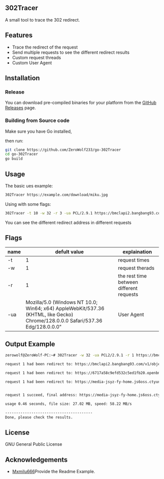 ## 302Tracer

A small tool to trace the 302 redirect.

## Features

 - Trace the redirect of the request
 - Send multiple requests to see the different redirect results
 - Custom request threads
 - Custom User Agent

## Installation

### Release

You can download pre-compiled binaries for your platform from the [GitHub Releases](https://github.com/ZeroWolf233/go-302Tracer/releases) page.

### Building from Source code

Make sure you have Go installed,

then run:

```bash
git clone https://github.com/ZeroWolf233/go-302Tracer
cd go-302Tracer
go build
```

## Usage

The basic ues example:

```bash
302Tracer https://example.com/download/miku.jpg
```

Using with some flags:
```bash
302Tracer -t 10 -w 32 -r 3 -ua PCL/2.9.1 https://bmclapi2.bangbang93.com/version/1.21.4/client
```

You can see the different redirect address in different requests

## Flags
| name | defult value | explaination |
|------|--------------|--------------|
| -t   | 1            | request times |
| -w   | 1            | request therads|
| -r   | 1            | the rest time between different requests|
| -ua  | Mozilla/5.0 (Windows NT 10.0; Win64; x64) AppleWebKit/537.36 (KHTML, like Gecko) Chrome/128.0.0.0 Safari/537.36 Edg/128.0.0.0" | User Agent

## Output Example

```bash
zerowolf@ZeroWolf-PC:~# 302Tracer -w 32 -ua PCL2/2.9.1 -r 1 https://bmclapi2.bangbang93.com/version/1.21.4/client 

request 1 had been redirect to: https://bmclapi2.bangbang93.com/v1/objects/a7e5a6024bfd3cd614625aa05629adf760020304/client.jar

request 1 had been redirect to: https://6717a58c9efd532c5ed1fb20.openbmclapi.933.moe:30003/download/a7e5a6024bfd3cd614625aa05629adf760020304?name=client.jar&s=NzD-z1d8KUPR38y4K1JDUbK1EEs&e=m8d6knf0

request 1 had been redirect to: https://media-jsyz-fy-home.js6oss.ctyunxs.cn/FAMILYCLOUD/a089c955-64a7-4c09-bb7c-65795a872eb8?x-amz-CLIENTTYPEIN=PC&AWSAccessKeyId=0Lg7dAq3ZfHvePP8DKEU&x-amz-limitrate=51200&x-amz-UID=462299132&x-amz-APPID=93005&response-content-disposition=attachment%3Bfilename%3D%22a7e5a6024bfd3cd614625aa05629adf760020304%22%3Bfilename*%3DUTF-8%27%27a7e5a6024bfd3cd614625aa05629adf760020304&x-amz-OPERID=108208554&x-amz-CLIENTNETWORK=UNKNOWN&x-amz-CLOUDTYPEIN=FAMILY&Signature=sJs5j3ODRyuErcHdQsOz%2BkC16dA%3D&Expires=1742232901&x-amz-FSIZE=28335587&x-amz-UFID=325461175865163957


request 1 succeed, final address: https://media-jsyz-fy-home.js6oss.ctyunxs.cn/FAMILYCLOUD/a089c955-64a7-4c09-bb7c-65795a872eb8?x-amz-CLIENTTYPEIN=PC&AWSAccessKeyId=0Lg7dAq3ZfHvePP8DKEU&x-amz-limitrate=51200&x-amz-UID=462299132&x-amz-APPID=93005&response-content-disposition=attachment%3Bfilename%3D%22a7e5a6024bfd3cd614625aa05629adf760020304%22%3Bfilename*%3DUTF-8%27%27a7e5a6024bfd3cd614625aa05629adf760020304&x-amz-OPERID=108208554&x-amz-CLIENTNETWORK=UNKNOWN&x-amz-CLOUDTYPEIN=FAMILY&Signature=sJs5j3ODRyuErcHdQsOz%2BkC16dA%3D&Expires=1742232901&x-amz-FSIZE=28335587&x-amz-UFID=325461175865163957

usage 0.46 seconds, file size: 27.02 MB, speed: 58.22 MB/s

----------------------------------------
Done, please check the results.
```

## License

GNU General Public License

## Acknowledgements
 - [Mxmilu666](https://milu.ink/)Provide the Readme Example.